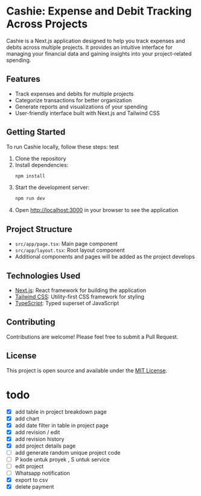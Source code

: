 # Cashie: Expense and Debit Tracking Across Projects

Cashie is a Next.js application designed to help you track expenses and debits across multiple projects. It provides an intuitive interface for managing your financial data and gaining insights into your project-related spending.

## Features

- Track expenses and debits for multiple projects
- Categorize transactions for better organization
- Generate reports and visualizations of your spending
- User-friendly interface built with Next.js and Tailwind CSS

## Getting Started

To run Cashie locally, follow these steps:
test

1. Clone the repository
2. Install dependencies:
   ```bash
   npm install
   ```
3. Start the development server:
   ```bash
   npm run dev
   ```
4. Open [http://localhost:3000](http://localhost:3000) in your browser to see the application

## Project Structure

- `src/app/page.tsx`: Main page component
- `src/app/layout.tsx`: Root layout component
- Additional components and pages will be added as the project develops

## Technologies Used

- [Next.js](https://nextjs.org/): React framework for building the application
- [Tailwind CSS](https://tailwindcss.com/): Utility-first CSS framework for styling
- [TypeScript](https://www.typescriptlang.org/): Typed superset of JavaScript

## Contributing

Contributions are welcome! Please feel free to submit a Pull Request.

## License

This project is open source and available under the [MIT License](LICENSE).

# todo

- [x] add table in project breakdown page
- [x] add chart
- [x] add date filter in table in project page
- [x] add revision / edit
- [x] add revision history
- [x] add project details page
- [ ] add generate random unique project code
- [ ] P kode untuk proyek , S untuk service
- [ ] edit project
- [ ] Whatsapp notification
- [x] export to csv
- [x] delete payment

